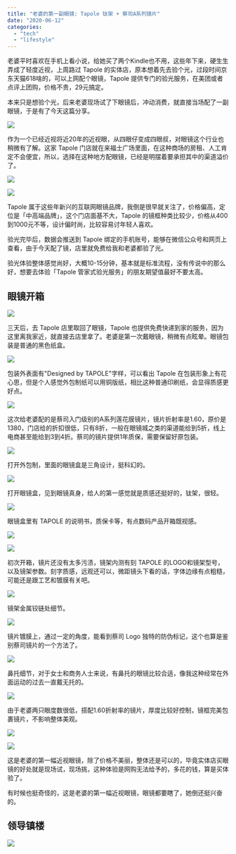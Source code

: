 ```yaml
---
title: "老婆的第一副眼镜: Tapole 钛架 + 蔡司A系列镜片"
date: "2020-06-12"
categories: 
  - "tech"
  - "lifestyle"
---
```


老婆平时喜欢在手机上看小说，给她买了两个Kindle也不用，这些年下来，硬生生弄成了轻度近视，上周路过 Tapole 的实体店，原本想着先去验个光，过段时间京东天猫618啥的，可以上网配个眼镜，Tapole 提供专门的验光服务，在美团或者点评上团购，价格不贵，29元搞定。

本来只是想验个光，后来老婆现场试了下眼镜后，冲动消费，就直接当场配了一副眼镜，于是有了今天这篇分享。

![](https://static.is26.com/blog/2020/06/tapole/t-4.JPG)

作为一个已经近视将近20年的近视眼，从四眼仔变成四眼叔，对眼镜这个行业也稍微有了解。这家 Tapole 门店就在来福士广场里面，在这种商场的房租、人工肯定不会便宜，所以，选择在这种地方配眼镜，已经是明摆着要承担其中的渠道溢价了。

![](https://static.is26.com/blog/2020/06/tapole/t-3.JPG)

![](https://static.is26.com/blog/2020/06/tapole/t-2.JPG)

Tapole 属于这些年新兴的互联网眼镜品牌，我倒是很早就关注了，价格偏高，定位是「中高端品牌」，这个门店面基不大，Tapole 的镜框种类比较少，价格从400到1000元不等，设计偏时尚，比较容易讨年轻人喜欢。

验光完毕后，数据会推送到 Tapole 绑定的手机账号，能够在微信公众号和网页上查看，由于今天配了镜，店里就免费给我和老婆都验了光。

验光体验整体感觉尚好，大概10-15分钟，基本就是标准流程，没有传说中的那么好，想要去体验「Tapole 管家式验光服务」的朋友期望值最好不要太高。

## 眼镜开箱

![](https://static.is26.com/blog/2020/06/tapole/t-5.JPG)

三天后，去 Tapole 店里取回了眼镜，Tapole 也提供免费快递到家的服务，因为这里离我家近，就直接去店里拿了。老婆是第一次戴眼镜，稍微有点眩晕。眼镜包装是普通的黑色纸盒。

![](https://static.is26.com/blog/2020/06/tapole/t-6.JPG)

包装外表面有"Designed by TAPOLE"字样，可以看出 Tapole 在包装形象上有花心思，但是个人感觉外包制纸可以用铜版纸，相比这种普通印刷纸，会显得质感更好点。

![](https://static.is26.com/blog/2020/06/tapole/t-16.JPG)

这次给老婆配的是蔡司入门级别的A系列莲花膜镜片，镜片折射率是1.60，原价是1380，门店给的折扣很低，只有8折，一般在眼镜城之类的渠道能给到5折，线上电商甚至能给到3到4折。蔡司的镜片提供1年质保，需要保留好原包装。

![](https://static.is26.com/blog/2020/06/tapole/t-7.JPG)

打开外包制，里面的眼镜盒是三角设计，挺科幻的。

![](https://static.is26.com/blog/2020/06/tapole/t-8.JPG)

打开眼镜盒，见到眼镜真身，给人的第一感觉就是质感还挺好的，钛架，很轻。

![](https://static.is26.com/blog/2020/06/tapole/t-9.JPG)

眼镜盒里有 TAPOLE 的说明书，质保卡等，有点数码产品开箱既视感。

![](https://static.is26.com/blog/2020/06/tapole/t-10.JPG)

![](https://static.is26.com/blog/2020/06/tapole/t-14.JPG)

初次开箱，镜片还没有太多污渍，镜架内测有刻 TAPOLE 的LOGO和镜架型号，以及镜架参数。刻字质感，远观还可以，微距镜头下看的话，字体边缘有点粗糙，可能还是跟工艺和镀膜有关吧。

![](https://static.is26.com/blog/2020/06/tapole/t-11.JPG)

镜架金属铰链处细节。

![](https://static.is26.com/blog/2020/06/tapole/t-13.JPG)

镜片镀膜上，通过一定的角度，能看到蔡司 Logo 独特的防伪标记，这个也算是鉴别蔡司镜片的一个方法了。

![](https://static.is26.com/blog/2020/06/tapole/t-12.JPG)

鼻托细节，对于女士和商务人士来说，有鼻托的眼镜比较合适，像我这种经常在外面运动的过去一直戴无托的。

![](https://static.is26.com/blog/2020/06/tapole/t-15.JPG)

由于老婆两只眼度数很低，搭配1.60折射率的镜片，厚度比较好控制，镜框完美包裹镜片，不影响整体美观。

![](https://static.is26.com/blog/2020/06/tapole/t-18.JPG)

![](https://static.is26.com/blog/2020/06/tapole/t-19.JPG)

这是老婆的第一幅近视眼镜，除了价格不美丽，整体还是可以的，毕竟实体店买眼镜的好处就是现场试，现场挑，这种体验是网购无法给予的，多花的钱，算是买体验了。

有时候也挺奇怪的，这是老婆的第一幅近视眼镜，眼镜都要瞎了，她倒还挺兴奋的。

## 领导镇楼

![](https://static.is26.com/blog/2020/06/tapole/lp-1.jpg)
